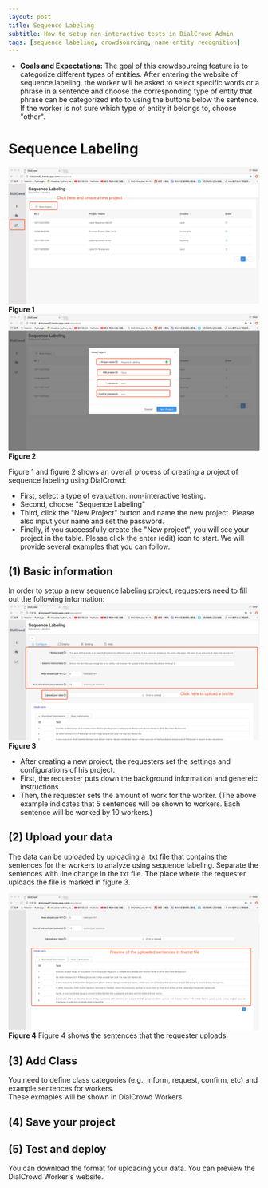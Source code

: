 ```yaml
---
layout: post
title: Sequence Labeling
subtitle: How to setup non-interactive tests in DialCrowd Admin
tags: [sequence labeling, crowdsourcing, name entity recognition]
---
```


-  **Goals and Expectations:** The goal of this crowdsourcing feature is to categorize different types of entities. After entering the website of sequence labeling, the worker will be asked to select specific words or a phrase in a sentence and choose the corresponding type of entity that phrase can be categorized into to using the buttons below the sentence. If the worker is not sure which type of entity it belongs to, choose "other".

# Sequence Labeling
![Image](../img/sl-1.jpg)
**Figure 1**
![Image](../img/sl-2.png)
**Figure 2**

Figure 1 and figure 2 shows an overall process of creating a project of sequence labeling using DialCrowd:

- First, select a type of evaluation: non-interactive testing.
- Second, choose "Sequence Labeling"
- Third, click the "New Project" button and name the new project. Please also input your name and set the password.
- Finally, if you successfully create the "New project", you will see your project in the table. Please click the enter (edit) icon to start. We will provide several examples that you can follow.

## (1) Basic information 
In order to setup a new sequence labeling project, requesters need to fill out the following information:
![Image](../img/sl-3.png)
**Figure 3**

- After creating a new project, the requesters set the settings and configurations of his project.
- First, the requester puts down the background information and genereic instructions.
- Then, the requester sets the amount of work for the worker. (The above example indicates that 5 sentences will be shown to workers. Each sentence will be worked by 10 workers.)

## (2) Upload your data
The data can be uploaded by uploading a .txt file that contains the sentences for the workers to analyze using sequence labeling. Separate the sentences with line change in the txt file. The place where the requester uploads the file is marked in figure 3.

![Image](../img/sl-4.png)
**Figure 4**
Figure 4 shows the sentences that the requester uploads.

## (3) Add Class
You need to define class categories (e.g., inform, request, confirm, etc) and example sentences for workers.  
These exmaples will be shown in DialCrowd Workers. 

## (4) Save your project
## (5) Test and deploy
You can download the format for uploading your data. You can preview the DialCrowd Worker's website.






